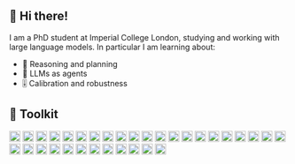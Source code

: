 👋 Hi there!
----------

I am a PhD student at Imperial College London, studying and working with large language models. In particular I am learning about:

  - 🧠 Reasoning and planning
  - 🤖 LLMs as agents
  - 🎚️ Calibration and robustness
 

🧰 Toolkit 
----------

<img src="https://img.shields.io/badge/python-000000?style=for-the-badge&logo=python&logoColor=white" alt="Python" height="20"> <img src="https://img.shields.io/badge/PyTorch-494747?style=for-the-badge&logo=PyTorch&logoColor=white" alt="Pytorch" height="20"> <img src="https://img.shields.io/badge/numpy-3c3d61?style=for-the-badge&logo=numpy&logoColor=white" alt="Numpy" height="20"> <img src="https://img.shields.io/badge/pandas-%232C2D72.svg?style=for-the-badge&logo=pandas&logoColor=white" alt="Pandas" height="20"> <img src="https://img.shields.io/badge/scikit--learn-0d22a4?style=for-the-badge&logo=scikit-learn&logoColor=white" alt="scikit-learn" height="20"> <img src="https://img.shields.io/badge/SciPy-%233333FF.svg?style=for-the-badge&logo=scipy&logoColor=white" alt="SciPy" height="20"> <img src="https://img.shields.io/badge/spacy-2362f1?style=for-the-badge&logo=spacy&logoColor=white" alt="SpaCy" height="20"> <img src="https://img.shields.io/badge/matplotlib-327ac6?style=for-the-badge&logo=data:matplotlib.org/_static/images/documentation&logoColor=white" alt="matplotlib" height="20"> <img src="https://img.shields.io/badge/Plotly-1c92cf?style=for-the-badge&logo=plotly&logoColor=white" alt="Plotly" height="20"> <img src="https://img.shields.io/badge/hugging_face-65b6d4?style=for-the-badge&logo=data:https://huggingface.co/front/assets/huggingface_logo-noborder&logoColor=white" alt="HuggingFace" height="20"> <img src="https://img.shields.io/badge/Java-55c9c2?style=for-the-badge&logo=openjdk&logoColor=white" alt="Java" height="20"> <img src="https://img.shields.io/badge/lua-35bf80?style=for-the-badge&logo=lua&logoColor=white" alt="Lua" height="20"> <img src="https://img.shields.io/badge/OCTAVE-%23Clojure.svg?style=for-the-badge&logo=octave&logoColor=white" alt="Octave" height="20">
<img src="https://img.shields.io/badge/javascript-%2344A833.svg?style=for-the-badge&logo=javascript&logoColor=white" alt="JavaScript" height="20"> <img src="https://img.shields.io/badge/typescript-84af1d?style=for-the-badge&logo=typescript&logoColor=white" alt="TypeScript" height="20"> <img src="https://img.shields.io/badge/react-dde510?style=for-the-badge&logo=react&logoColor=black" alt="React" height="20"> <img src="https://img.shields.io/badge/Material--UI-fced03?style=for-the-badge&logo=material-ui&logoColor=white" alt="MaterialUI" height="20"> 
<img src="https://img.shields.io/badge/css3-f6d704?style=for-the-badge&logo=css3&logoColor=black" alt="CSS3" height="20"> <img src="https://img.shields.io/badge/html5-FCC624?style=for-the-badge&logo=html5&logoColor=black" alt="HTML5" height="20"> <img src="https://img.shields.io/badge/markdown-%23ED8B00.svg?style=for-the-badge&logo=markdown&logoColor=white" alt="Markdown" height="20"> <img src="https://img.shields.io/badge/latex-fd7714?style=for-the-badge&logo=latex&logoColor=white" alt="LateX" height="20"> <img src="https://img.shields.io/badge/prettier-%23F24E1E.svg?style=for-the-badge&logo=prettier&logoColor=white" alt="Prettier" height="20"> <img src="https://img.shields.io/badge/figma-fa2d05?style=for-the-badge&logo=figma&logoColor=white" alt="Figma" height="20"> <img src="https://img.shields.io/badge/adobe-ed0202?style=for-the-badge&logo=adobe&logoColor=white" alt="Adobe" height="20"> <img src="https://img.shields.io/badge/NPM-%23CB3837.svg?style=for-the-badge&logo=npm&logoColor=white" alt="npm" height="20"> <img src="https://img.shields.io/badge/node.js-c00748?style=for-the-badge&logo=node.js&logoColor=white" alt="NodeJS" height="20"> <img src="https://img.shields.io/badge/Anaconda-c0079f?style=for-the-badge&logo=anaconda&logoColor=white" alt="Anaconda" height="20"> <img src="https://img.shields.io/badge/git-7c07c0?style=for-the-badge&logo=git&logoColor=white" alt="Git" height="20"> <img src="https://img.shields.io/badge/jira-4c07c0.svg?style=for-the-badge&logo=jira&logoColor=white" alt="Jira" height="20"> <img src="https://img.shields.io/badge/Visual%20Studio%20Code-6d55c8?style=for-the-badge&logo=visual-studio-code&logoColor=white" alt="VScode" height="20"> <img src="https://img.shields.io/badge/Atom-685d93?style=for-the-badge&logo=atom&logoColor=white" alt="Atom" height="20"> <img src="https://img.shields.io/badge/Linux-827e9e?style=for-the-badge&logo=linux&logoColor=white" alt="Linux" height="20"> <img src="https://img.shields.io/badge/shell_script-a6a5aa?style=for-the-badge&logo=gnu-bash&logoColor=white" alt="Shell Script" height="20">


<!--
&nbsp;
----------

![Top Langs](https://github-readme-stats.vercel.app/api/top-langs/?username=LisaAlaz&theme=vue)




**LisaAlaz/LisaAlaz** is a ✨ _special_ ✨ repository because its `README.md` (this file) appears on your GitHub profile.

Here are some ideas to get you started:

- 🔭 I’m currently working on ...
- 🌱 I’m currently learning ...
- 👯 I’m looking to collaborate on ...
- 🤔 I’m looking for help with ...
- 💬 Ask me about ...
- 📫 How to reach me: ...
- 😄 Pronouns: ...
- ⚡ Fun fact: ...
-->
